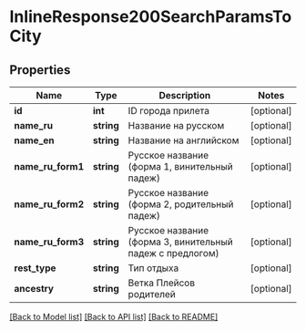 # InlineResponse200SearchParamsToCity

## Properties
Name | Type | Description | Notes
------------ | ------------- | ------------- | -------------
**id** | **int** | ID города прилета | [optional] 
**name_ru** | **string** | Название на русском | [optional] 
**name_en** | **string** | Название на английском | [optional] 
**name_ru_form1** | **string** | Русское название (форма 1, винительный падеж) | [optional] 
**name_ru_form2** | **string** | Русское название (форма 2, родительный падеж) | [optional] 
**name_ru_form3** | **string** | Русское название (форма 3, винительный падеж с предлогом) | [optional] 
**rest_type** | **string** | Тип отдыха | [optional] 
**ancestry** | **string** | Ветка Плейсов родителей | [optional] 

[[Back to Model list]](../../README.md#documentation-for-models) [[Back to API list]](../../README.md#documentation-for-api-endpoints) [[Back to README]](../../README.md)

